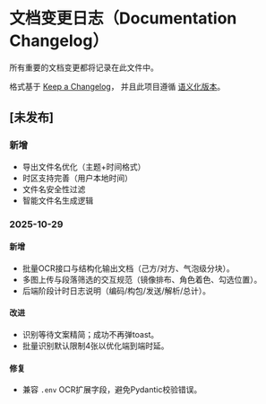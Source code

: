 # 文档变更日志（Documentation Changelog）

所有重要的文档变更都将记录在此文件中。

格式基于 [Keep a Changelog](https://keepachangelog.com/zh-CN/1.0.0/)，
并且此项目遵循 [语义化版本](https://semver.org/lang/zh-CN/)。

## [未发布]

### 新增
- 导出文件名优化（主题+时间格式）
- 时区支持完善（用户本地时间）
- 文件名安全性过滤
- 智能文件名生成逻辑

### 2025-10-29

#### 新增
- 批量OCR接口与结构化输出文档（己方/对方、气泡级分块）。
- 多图上传与段落筛选的交互规范（镜像排布、角色着色、勾选位置）。
- 后端阶段计时日志说明（编码/构包/发送/解析/总计）。

#### 改进
- 识别等待文案精简；成功不再弹toast。
- 批量识别默认限制4张以优化端到端时延。

#### 修复
- 兼容 `.env` OCR扩展字段，避免Pydantic校验错误。





